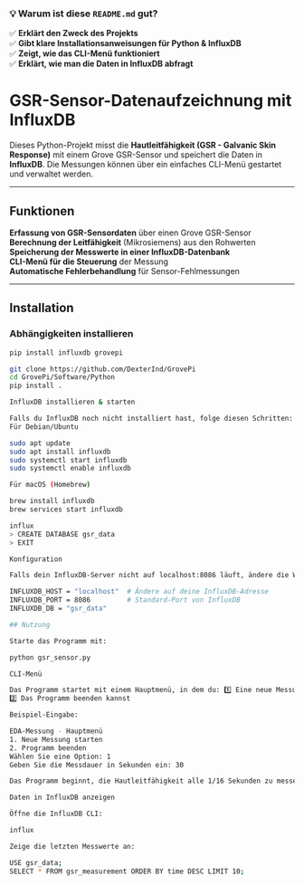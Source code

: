 ### **💡 Warum ist diese `README.md` gut?**
✅ **Erklärt den Zweck des Projekts**  
✅ **Gibt klare Installationsanweisungen für Python & InfluxDB**  
✅ **Zeigt, wie das CLI-Menü funktioniert**  
✅ **Erklärt, wie man die Daten in InfluxDB abfragt**  


# GSR-Sensor-Datenaufzeichnung mit InfluxDB

Dieses Python-Projekt misst die **Hautleitfähigkeit (GSR - Galvanic Skin Response)** mit einem Grove GSR-Sensor und speichert die Daten in **InfluxDB**. Die Messungen können über ein einfaches CLI-Menü gestartet und verwaltet werden.

---

## Funktionen
**Erfassung von GSR-Sensordaten** über einen Grove GSR-Sensor  
**Berechnung der Leitfähigkeit** (Mikrosiemens) aus den Rohwerten  
**Speicherung der Messwerte in einer InfluxDB-Datenbank**  
**CLI-Menü für die Steuerung** der Messung  
**Automatische Fehlerbehandlung** für Sensor-Fehlmessungen  

---

## Installation

### **Abhängigkeiten installieren**
```bash
pip install influxdb grovepi

git clone https://github.com/DexterInd/GrovePi
cd GrovePi/Software/Python
pip install .

InfluxDB installieren & starten

Falls du InfluxDB noch nicht installiert hast, folge diesen Schritten:
Für Debian/Ubuntu

sudo apt update
sudo apt install influxdb
sudo systemctl start influxdb
sudo systemctl enable influxdb

Für macOS (Homebrew)

brew install influxdb
brew services start influxdb

influx
> CREATE DATABASE gsr_data
> EXIT

Konfiguration

Falls dein InfluxDB-Server nicht auf localhost:8086 läuft, ändere die Werte in INFLUXDB_HOST und INFLUXDB_PORT:

INFLUXDB_HOST = "localhost"  # Ändere auf deine InfluxDB-Adresse
INFLUXDB_PORT = 8086         # Standard-Port von InfluxDB
INFLUXDB_DB = "gsr_data"

## Nutzung

Starte das Programm mit:

python gsr_sensor.py

CLI-Menü

Das Programm startet mit einem Hauptmenü, in dem du: 1️⃣ Eine neue Messung starten kannst
2️⃣ Das Programm beenden kannst

Beispiel-Eingabe:

EDA-Messung - Hauptmenü
1. Neue Messung starten
2. Programm beenden
Wählen Sie eine Option: 1
Geben Sie die Messdauer in Sekunden ein: 30

Das Programm beginnt, die Hautleitfähigkeit alle 1/16 Sekunden zu messen und in InfluxDB zu speichern.

Daten in InfluxDB anzeigen

Öffne die InfluxDB CLI:

influx

Zeige die letzten Messwerte an:

USE gsr_data;
SELECT * FROM gsr_measurement ORDER BY time DESC LIMIT 10;









